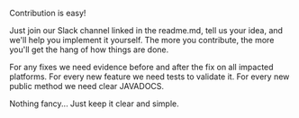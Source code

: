 Contribution is easy!

Just join our Slack channel linked in the readme.md, tell us your idea, and we'll help you implement it yourself.
The more you contribute, the more you'll get the hang of how things are done.

For any fixes we need evidence before and after the fix on all impacted platforms.
For every new feature we need tests to validate it.
For every new public method we need clear JAVADOCS.

Nothing fancy... Just keep it clear and simple.
